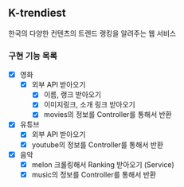 ## K-trendiest
한국의 다양한 컨텐츠의 트렌드 랭킹을 알려주는 웹 서비스

### 구현 기능 목록
- [x] 영화
    - [x] 외부 API 받아오기
      - [x] 이름, 랭크 받아오기
      - [x] 이미지링크, 소개 링크 받아오기
      - [x] movies의 정보를 Controller를 통해서 반환
- [x] 유튜브
    - [x] 외부 API 받아오기
    - [x] youtube의 정보를 Controller를 통해서 반환
- [x] 음악
    - [x] melon 크롤링해서 Ranking 받아오기 (Service)
    - [x] music의 정보를 Controller를 통해서 반환

